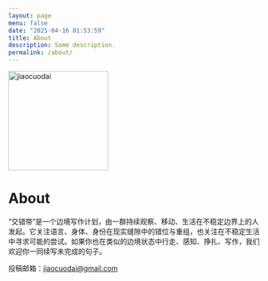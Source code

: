 ```yaml
---
layout: page
menu: false
date: "2025-04-16 01:53:59"
title: About
description: Some description.
permalink: /about/
---
```


<img class="img-rounded" src="https://cdn.jsdelivr.net/gh/jiaocuodai/blog@master/assets/img/uploads/profile.JPG" 
alt="jiaocuodai" width="200">

# About

“交错带”是一个边境写作计划，由一群持续观察、移动、生活在不稳定边界上的人发起。它关注语言、身体、身份在现实缝隙中的错位与重组，也关注在不稳定生活中寻求可能的尝试。如果你也在类似的边境状态中行走、感知、挣扎、写作，我们欢迎你一同续写未完成的句子。

投稿邮箱：jiaocuodai@gmail.com
